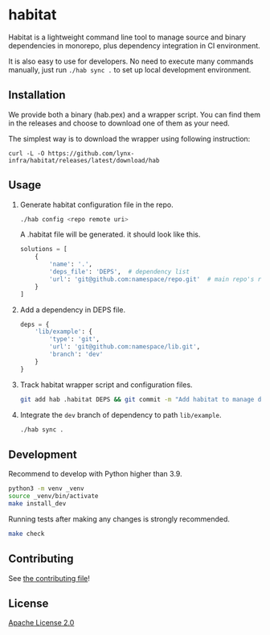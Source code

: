 # habitat

Habitat is a lightweight command line tool to manage source and binary dependencies in monorepo, plus dependency
integration in CI environment.

It is also easy to use for developers. No need to execute many commands manually, just run `./hab sync .` to set up
local development environment.

## Installation

We provide both a binary (hab.pex) and a wrapper script. You can find them in the releases and choose to download one of them as your need.

The simplest way is to download the wrapper using following instruction:
```shell
curl -L -O https://github.com/lynx-infra/habitat/releases/latest/download/hab
```

## Usage

1. Generate habitat configuration file in the repo.

   ```bash
   ./hab config <repo remote uri>
   ```

   A .habitat file will be generated. it should look like this.
   ```python
   solutions = [
       {
           'name': '.',
           'deps_file': 'DEPS',  # dependency list
           'url': 'git@github.com:namespace/repo.git'  # main repo's remote url
       }
   ]
   ```

2. Add a dependency in DEPS file.
   ```python
   deps = {
       'lib/example': {
           'type': 'git',
           'url': 'git@github.com:namespace/lib.git',
           'branch': 'dev'
       }
   }
   ```

3. Track habitat wrapper script and configuration files.

   ```bash
   git add hab .habitat DEPS && git commit -m "Add habitat to manage dependencies."
   ```

4. Integrate the `dev` branch of dependency to path `lib/example`.

   ```bash
   ./hab sync .
   ```

## Development

Recommend to develop with Python higher than 3.9.

```bash
python3 -m venv _venv
source _venv/bin/activate
make install_dev
```

Running tests after making any changes is strongly recommended.

```bash
make check
```

## Contributing

See [the contributing file](./CONTRIBUTING.md)!

## License

[Apache License 2.0](./LICENSE)
